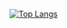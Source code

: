 [![Top Langs](https://github-readme-stats.vercel.app/api/top-langs/?username=maxgotech)](https://github.com/maxgotech/github-readme-stats)
